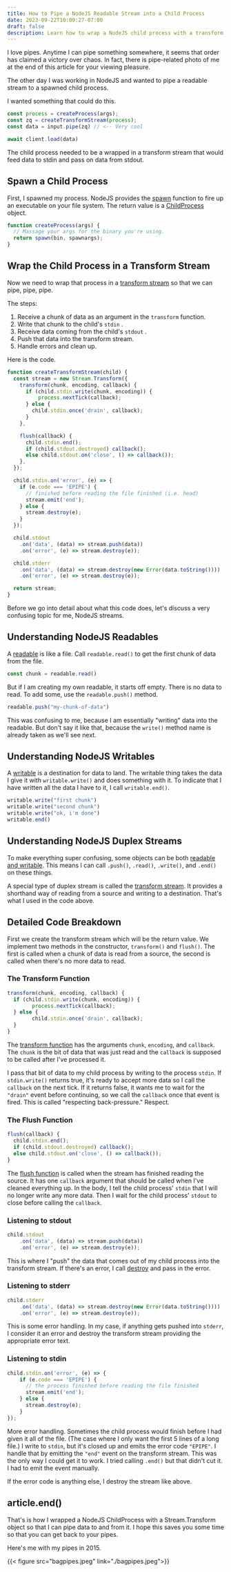 ```yaml
---
title: How to Pipe a NodeJS Readable Stream into a Child Process
date: 2023-09-22T10:00:27-07:00
draft: false
description: Learn how to wrap a NodeJS child process with a transform stream so that you can use it in a pipeline.
---
```


I love pipes. Anytime I can pipe something somewhere, it seems that order has claimed a victory over chaos. In fact, there is pipe-related photo of me at the end of this article for your viewing pleasure.

The other day I was working in NodeJS and wanted to pipe a readable stream to a spawned child process.

I wanted something that could do this.

```js
const process = createProcess(args);
const zq = createTransformStream(process);
const data = input.pipe(zq) // <-- Very cool

await client.load(data)
```

The child process needed to be a wrapped in a transform stream that would feed data to stdin and pass on data from stdout.

## Spawn a Child Process

First, I spawned my process. NodeJS provides the [spawn](https://nodejs.org/api/child_process.html#child_processspawncommand-args-options) function to fire up an executable on your file system. The return value is a [ChildProcess](https://nodejs.org/api/child_process.html#class-childprocess) object.

```js
function createProcess(args) {
  // Massage your args for the binary you're using.
  return spawn(bin, spawnargs);
}
```

## Wrap the Child Process in a Transform Stream

Now we need to wrap that process in a [transform stream](https://nodejs.org/api/stream.html#class-streamtransform) so that we can pipe, pipe, pipe.

The steps:

1. Receive a chunk of data as an argument in the `transform` function.
2. Write that chunk to the child's `stdin` .
3. Receive data coming from the child's `stdout` .
4. Push that data into the transform stream.
5. Handle errors and clean up.

Here is the code.


```js
function createTransformStream(child) {
  const stream = new Stream.Transform({
    transform(chunk, encoding, callback) {
      if (child.stdin.write(chunk, encoding)) {
	      process.nextTick(callback);
      } else {
        child.stdin.once('drain', callback);
      }
    },

    flush(callback) {
      child.stdin.end();
      if (child.stdout.destroyed) callback();
      else child.stdout.on('close', () => callback());
    },
  });

  child.stdin.on('error', (e) => {
    if (e.code === 'EPIPE') {
      // finished before reading the file finished (i.e. head)
      stream.emit('end');
    } else {
      stream.destroy(e);
    }
  });

  child.stdout
    .on('data', (data) => stream.push(data))
    .on('error', (e) => stream.destroy(e));

  child.stderr
    .on('data', (data) => stream.destroy(new Error(data.toString())))
    .on('error', (e) => stream.destroy(e));

  return stream;
}
```


Before we go into detail about what this code does, let's discuss a very confusing topic for me, NodeJS streams.

## Understanding NodeJS Readables

A [readable](https://nodejs.org/api/stream.html#readable-streams) is like a file. Call `readable.read()` to get the first chunk of data from the file.

```js
const chunk = readable.read()
```

But if I am creating my own readable, it starts off empty. There is no data to read. To add some, use the `readable.push()` method. 


```js
readable.push("my-chunk-of-data")
```

This was confusing to me, because I am essentially "writing" data into the readable. But don't say it like that, because the `write()`  method name is already taken as we'll see next.

## Understanding NodeJS Writables

A [writable](https://nodejs.org/api/stream.html#writable-streams) is a destination for data to land. The writable thing takes the data I give it with `writable.write()` and does something with it. To indicate that I have written all the data I have to it, I call `writable.end()`.

```js
writable.write("first chunk")
writable.write("second chunk")
writable.write("ok, i'm done")
writable.end()
```


## Understanding NodeJS Duplex Streams

To make everything super confusing, some objects can be both [readable and writable](https://nodejs.org/api/stream.html#duplex-and-transform-streams). This means I can call `.push()`, `.read()`, `.write()`, and `.end()` on these things.

A special type of duplex stream is called the [transform stream](https://nodejs.org/api/stream.html#class-streamtransform). It provides a shorthand way of reading from a source and writing to a destination. That's what I used in the code above.

## Detailed Code Breakdown

First we create the transform stream which will be the return value. We implement two methods in the constructor, `transform()` and `flush()`. The first is called when a chunk of data is read from a source, the second is called when there's no more data to read.

### The Transform Function

```js
transform(chunk, encoding, callback) {
  if (child.stdin.write(chunk, encoding)) {
		process.nextTick(callback);
  } else {
		child.stdin.once('drain', callback);
  }
}
```

The [transform function](https://nodejs.org/api/stream.html#transform_transformchunk-encoding-callback) has the arguments `chunk`, `encoding`, and `callback`. The `chunk` is the bit of data that was just read and the `callback` is supposed to be called after I've processed it.

I pass that bit of data to my child process by writing to the process `stdin`. If `stdin.write()` returns true, it's ready to accept more data so I call the `callback` on the next tick. If it returns false, it wants me to wait for the `"drain"` event before continuing, so we call the  `callback` once that event is fired. This is called "respecting back-pressure." Respect.

### The Flush Function

```js
flush(callback) {
  child.stdin.end();
  if (child.stdout.destroyed) callback();
  else child.stdout.on('close', () => callback());
}
```

The [flush function](https://nodejs.org/api/stream.html#transform_flushcallback) is called when the stream has finished reading the source. It has one `callback` argument that should be called when I've cleaned everything up. In the body, I tell the child process' `stdin` that I will no longer write any more data. Then I wait for the child process' `stdout` to close before calling the `callback`.

### Listening to stdout

```js
child.stdout
	.on('data', (data) => stream.push(data))
	.on('error', (e) => stream.destroy(e));
```

This is where I "push" the data that comes out of my child process into the transform stream. If there's an error, I call [destroy](https://nodejs.org/api/stream.html#writabledestroyerror) and pass in the error.

### Listening to stderr

```js
child.stderr
	.on('data', (data) => stream.destroy(new Error(data.toString())))
 	.on('error', (e) => stream.destroy(e));
```

This is some error handling. In my case, if anything gets pushed into `stderr`, I consider it an error and destroy the transform stream providing the appropriate error text.

### Listening to stdin

```js
child.stdin.on('error', (e) => {
	if (e.code === 'EPIPE') {
	  // the process finished before reading the file finished
	  stream.emit('end');
	} else {
	  stream.destroy(e);
	}
});
```

More error handling. Sometimes the child process would finish before I had given it all of the file. (The case where I only want the first 5 lines of a long file.) I write to `stdin`, but it's closed up and emits the error code `"EPIPE"`. I handle that by emitting the `"end"` event on the transform stream. This was the only way I could get it to work. I tried calling `.end()` but that didn't cut it. I had to emit the event manually.

If the error code is anything else, I destroy the stream like above.

## article.end()

That's is how I wrapped a NodeJS ChildProcess with a Stream.Transform object so that I can pipe data to and from it. I hope this saves you some time so that you can get back to your pipes.

Here's me with my pipes in 2015.

{{< figure src="bagpipes.jpeg" link="./bagpipes.jpeg">}}
